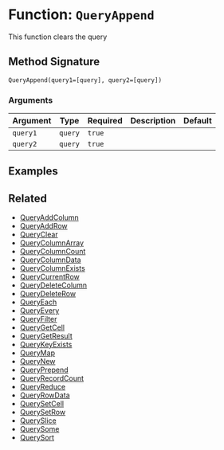 [comment]: # (Note: This documentation is generated dynamically in the build process.  To modify the contents, change the javadoc on the _invoke method of the BIF class)

# Function: `QueryAppend`

This function clears the query

## Method Signature

```
QueryAppend(query1=[query], query2=[query])
```

### Arguments


| Argument | Type | Required | Description | Default |
|----------|------|----------|-------------|---------|
| `query1` | `query` | `true` |  |  |
| `query2` | `query` | `true` |  |  |

## Examples



## Related

  * [QueryAddColumn](./QueryAddColumn.md)
  * [QueryAddRow](./QueryAddRow.md)
  * [QueryClear](./QueryClear.md)
  * [QueryColumnArray](./QueryColumnArray.md)
  * [QueryColumnCount](./QueryColumnCount.md)
  * [QueryColumnData](./QueryColumnData.md)
  * [QueryColumnExists](./QueryColumnExists.md)
  * [QueryCurrentRow](./QueryCurrentRow.md)
  * [QueryDeleteColumn](./QueryDeleteColumn.md)
  * [QueryDeleteRow](./QueryDeleteRow.md)
  * [QueryEach](./QueryEach.md)
  * [QueryEvery](./QueryEvery.md)
  * [QueryFilter](./QueryFilter.md)
  * [QueryGetCell](./QueryGetCell.md)
  * [QueryGetResult](./QueryGetResult.md)
  * [QueryKeyExists](./QueryKeyExists.md)
  * [QueryMap](./QueryMap.md)
  * [QueryNew](./QueryNew.md)
  * [QueryPrepend](./QueryPrepend.md)
  * [QueryRecordCount](./QueryRecordCount.md)
  * [QueryReduce](./QueryReduce.md)
  * [QueryRowData](./QueryRowData.md)
  * [QuerySetCell](./QuerySetCell.md)
  * [QuerySetRow](./QuerySetRow.md)
  * [QuerySlice](./QuerySlice.md)
  * [QuerySome](./QuerySome.md)
  * [QuerySort](./QuerySort.md)
